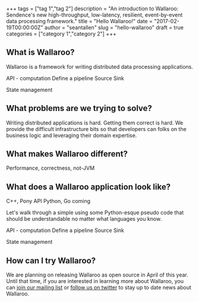 +++
tags = ["tag 1","tag 2"]
description = "An introduction to Wallaroo: Sendence's new high-throughput, low-latency, resilient, event-by-event data processing framework."
title = "Hello Wallaroo!"
date = "2017-02-19T00:00:00Z"
author = "seantallen"
slug = "hello-wallaroo"
draft = true
categories = ["category 1","category 2"]
+++
## What is Wallaroo?

Wallaroo is a framework for writing distributed data processing applications. 

API - computation
Define a pipeline
Source
Sink

State management

## What problems are we trying to solve?

Writing distributed applications is hard. Getting them correct is hard. We provide the difficult infrastructure bits so that developers can folks on the business logic and leveraging their domain expertise.

## What makes Wallaroo different?

Performance, correctness, not-JVM

## What does a Wallaroo application look like?

C++, Pony API
Python, Go coming

Let's walk through a simple using some Python-esque pseudo code that should be understandable no matter what languages you know.

API - computation
Define a pipeline
Source
Sink

State management

## How can I try Wallaroo?

We are planning on releasing Wallaroo as open source in April of this year. Until that time, if you are interested in learning more about Wallaroo, you can [join our mailing list](http://eepurl.com/cnE5Cv) or [follow us on twitter](https://twitter.com/sendenceeng) to stay up to date news about Wallaroo.
